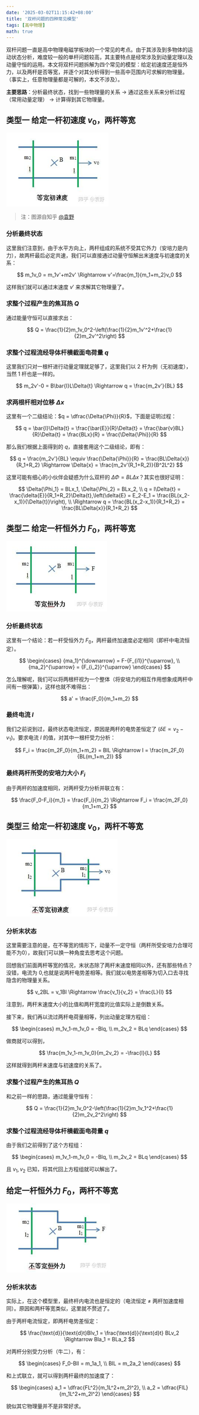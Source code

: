```yaml
---
date: '2025-03-02T11:15:42+08:00'
title: '双杆问题的四种常见模型'
tags: [高中物理]
math: true
---
```


双杆问题一直是高中物理电磁学板块的一个常见的考点。由于其涉及到多物体的运动状态分析，难度较一般的单杆问题较高，其主要特点是经常涉及到动量定理以及动量守恒的运用。本文将双杆问题拆解为四个常见的模型：给定初速度还是恒外力，以及两杆是否等宽，并逐个对其分析得到一些高中范围内可求解的物理量。（事实上，任意物理量都是可解的，本文不涉及）。

**主要思路**：分析最终状态，找到一些物理量的关系 $\rightarrow$ 通过这些关系来分析过程（常用动量定理） $\rightarrow$ 计算得到其它物理量。

## 类型一 给定一杆初速度 $v_0$，两杆等宽

![fig1](images/fig1.jpg)

> 注：图源自知乎 [@袁野](https://www.zhihu.com/people/chen-zhou-73-29)

### 分析最终状态

这里我们注意到，由于水平方向上，两杆组成的系统不受其它外力（安培力是内力），故两杆最后必定共速，我们可以直接通过动量守恒解出末速度与初速度的关系：


$$
m_1v_0 = m_1v'+m2v' \Rightarrow v'=\frac{m_1}{m_1+m_2}v_0
$$

这样我们就可以通过末速度 $v'$ 来求解其它物理量了。

### 求整个过程产生的焦耳热 $Q$

通过能量守恒可以直接求出：

$$
Q = \frac{1}{2}m_1v_0^2-\left(\frac{1}{2}m_1v'^2+\frac{1}{2}m_2v'^2\right)
$$

### 求整个过程流经导体杆横截面电荷量 $q$

这里我们只对一根杆进行动量定理就足够了，这里我们以 2 杆为例（无初速度），当然 1 杆也是一样的。

$$
m_2v'-0 = B\bar{I}L\Delta{t} \Rightarrow q = \frac{m_2v'}{BL}
$$

### 求两根杆相对位移 $\Delta{x}$

这里有一个二级结论：$q = \dfrac{\Delta{\Phi}}{R}$，下面是证明过程：

$$
q = \bar{I}\Delta{t} = \frac{\bar{E}}{R}\Delta{t} = \frac{\bar{v}BL}{R}\Delta{t} = \frac{BLx}{R} = \frac{\Delta{\Phi}}{R}
$$

那么我们根据上面得到的 $q$，直接套用这个二级结论，即有：

$$
q = \frac{m_2v'}{BL} \equiv \frac{\Delta{\Phi}}{R} = \frac{BL\Delta{x}}{R_1+R_2} \Rightarrow \Delta{x} = \frac{m_2v'(R_1+R_2)}{B^2L^2}
$$

这里可能有细心的小伙伴会疑惑为什么双杆的 $\Delta{\Phi} = BL\Delta{x}$？其实也很好证明：

$$
\Delta{\Phi_1} = BLx_1, \Delta{\Phi_2} = BLx_2, \\
q = I\Delta{t} = \frac{\delta{E}}{R_1+R_2}\Delta{t},\left(\delta{E} = E_2-E_1 = 
\frac{BL(x_2-x_1)}{\Delta{t}}\right), \\
\Rightarrow q = \frac{BL(x_2-x_1)}{R_1+R_2} = \frac{BL\Delta{x}}{R_1+R_2}
$$

## 类型二 给定一杆恒外力 $F_0$，两杆等宽

![fig2](images/fig2.jpg)

### 分析最终状态

这里有一个结论：若一杆受恒外力 $F_0$，两杆最终加速度必定相同（即杆中电流恒定）。

$$
\begin{cases}
  {ma_1}^{\downarrow} = F-{F_{i1}}^{\uparrow}, \\
  {ma_2}^{\uparrow} = {F_{i_2}}^{\uparrow}
\end{cases}
$$

怎么理解呢，我们可以将两根杆视为一个整体（将安培力的相互作用想象成两杆中间有一根弹簧），这样也就不难得出：

$$
a' = \frac{F_0}{m_1+m_2}
$$

### 最终电流 $I$

我们之前说到过，最终状态电流恒定，原因是两杆的电势差恒定了 $(\delta{E} \propto v_2-v_1)$。要求电流 $I$ 的值，对其中一根杆受力分析：

$$
F_i = \frac{m_2F_0}{m_1+m_2} = BIL \Rightarrow I = \frac{m_2F_0}{BL(m_1+m_2)}
$$

### 最终两杆所受的安培力大小 $F_i$

由于两杆的加速度相同，对两杆受力分析并联立有：

$$
\frac{F_0-F_i}{m_1} = \frac{F_i}{m_2} \Rightarrow F_i = \frac{m_2F_0}{m_1+m_2}
$$

## 类型三 给定一杆初速度 $v_0$，两杆不等宽

![fig3](images/fig3.jpg)

### 分析末状态

这里需要注意的是，在不等宽的情形下，动量不一定守恒（两杆所受安培力合理可能不为0），故我们可以换一种角度去思考这个问题。

回想我们前面两杆等宽的情况，末状态除了两杆末速度相同以外，还有那些特点？没错，电流为 0,也就是说两杆电势差相等。我们就以电势差相等为切入口去寻找隐含的物理量关系。

$$
v_2BL = v_1Bl \Rightarrow \frac{v_1}{v_2} = \frac{L}{l}
$$

注意到，两杆末速度大小的比值和两杆宽度的比值实际上是倒数关系。

接下来，我们再以流过两杆电荷量相等，列出动量定理方程组：

$$
\begin{cases}
  m_1v_1-m_1v_0 = -Blq, \\
  m_2v_2 = BLq
\end{cases}
$$

做商就可以得到，

$$
\frac{m_1v_1-m_1v_0}{m_2v_2} = -\frac{l}{L}
$$

这样就得到两杆末速度与初速度的关系了。

### 求整个过程产生的焦耳热 $Q$

和之前一样的思路，通过能量守恒有：

$$
Q = \frac{1}{2}m_1v_0^2-\left(\frac{1}{2}m_1v_1^2+\frac{1}{2}m_2v_2^2\right)
$$

### 求整个过程流经导体杆横截面电荷量 $q$

由于我们之前得到了这个方程组：

$$
\begin{cases}
  m_1v_1-m_1v_0 = -Blq, \\
  m_2v_2 = BLq
\end{cases}
$$

且 $v_1, v_2$ 已知，将其代回上方程组就可以解出了。

## 给定一杆恒外力 $F_0$，两杆不等宽

![fig4](images/fig4.jpg)

### 分析末状态

实际上，在这个模型里，最终杆内电流也是恒定的（电流恒定 $\neq$ 两杆加速度相同）。原因和两杆等宽类似，这里就不赘述了。

由于两杆电流恒定，即两杆电势差恒定：

$$
\frac{\text{d}}{\text{d}t}Blv_1 = \frac{\text{d}}{\text{d}t} BLv_2 \Rightarrow Bla_1 = BLa_2
$$

对两杆分别受力分析（牛二），有：

$$
\begin{cases}
  F_0-BIl = m_1a_1, \\
  BIL = m_2a_2
\end{cases}
$$

和上式联立，就可以得到两杆最终的加速度了：

$$
\begin{cases}
  a_1 = \dfrac{FL^2}{m_1L^2+m_2l^2}, \\
  a_2 = \dfrac{FlL}{m_1L^2+m_2l^2}
\end{cases}
$$

貌似其它物理量并不是非常好求。
